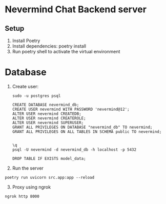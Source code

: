 # Nevermind Chat Backend server

## Setup
1. Install Poetry
2. Install dependencies: poetry install
3. Run poetry shell to activate the virtual environment


# Database
1. Create user:
    ```
    sudo -u postgres psql

    CREATE DATABASE nevermind_db;
    CREATE USER nevermind WITH PASSWORD 'nevermind@12';
    ALTER USER nevermind CREATEDB;
    ALTER USER nevermind CREATEROLE;
    ALTER USER nevermind SUPERUSER;
    GRANT ALL PRIVILEGES ON DATABASE "nevermind_db" TO nevermind;
    GRANT ALL PRIVILEGES ON ALL TABLES IN SCHEMA public TO nevermind;


    \q
    psql -U nevermind -d nevermind_db -h localhost -p 5432

    DROP TABLE IF EXISTS model_data;

    ```

2. Run the server
```
poetry run uvicorn src.app:app --reload 
```

3. Proxy using ngrok
```
ngrok http 8000
```